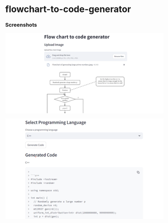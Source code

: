 ﻿# flowchart-to-code-generator

### Screenshots


![Screenshot 1](https://raw.githubusercontent.com/suryanshp1/flowchart-to-code-generator/main/images/gen1.png)


![Screenshot 2](https://raw.githubusercontent.com/suryanshp1/flowchart-to-code-generator/main/images/gen2.png)
